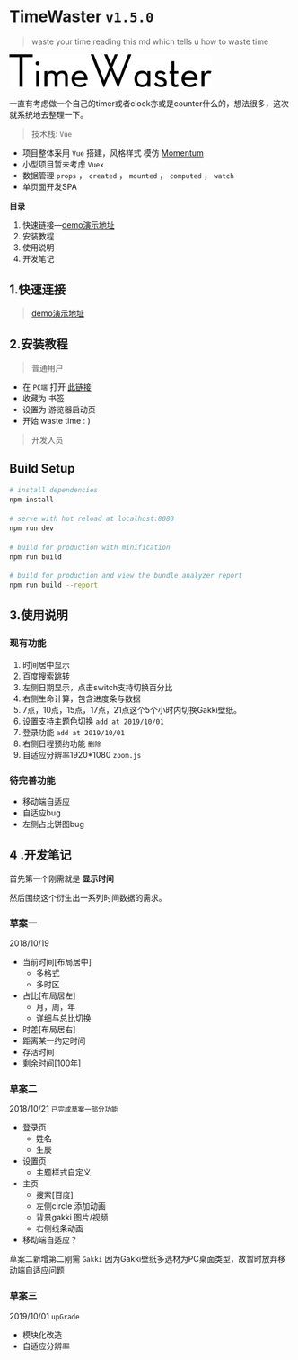 # TimeWaster `v1.5.0` 

> waste your time reading this md which tells u how to waste time

![pro-logo](./src/assets/logo.gif)

一直有考虑做一个自己的timer或者clock亦或是counter什么的，想法很多，这次就系统地去整理一下。

>技术栈: `Vue`  

- 项目整体采用 ` Vue ` 搭建，风格样式 模仿 [Momentum](https://momentumdash.com/)
- 小型项目暂未考虑 `Vuex ` 
- 数据管理 `props` ，  ` created ` ， ` mounted ` ， ` computed ` ， ` watch ` 
- 单页面开发SPA


 **目录** 
1. 快速链接—[demo演示地址](https://mulander-j.github.io/fillory/repoPage/twaster/index.html)
2. 安装教程
3. 使用说明
4. 开发笔记

## 1.快速连接
> [demo演示地址](https://mulander-j.github.io/fillory/repoPage/twaster/index.html)

## 2.安装教程
>  普通用户

- 在   `PC端`   打开  [此链接](https://mulander-j.github.io/fillory/repoPage/twaster/index.html)
- 收藏为 书签
- 设置为 游览器启动页
- 开始 waste time : )

> 开发人员

## Build Setup ##

``` bash
# install dependencies
npm install

# serve with hot reload at localhost:8080
npm run dev

# build for production with minification
npm run build

# build for production and view the bundle analyzer report
npm run build --report
```

## 3.使用说明
### 现有功能

1. 时间居中显示
2. 百度搜索跳转
3. 左侧日期显示，点击switch支持切换百分比
4. 右侧生命计算，包含进度条与数据
5. 7点，10点，15点，17点，21点这个5个小时内切换Gakki壁纸。
6. 设置支持主题色切换 `add at 2019/10/01`
7. 登录功能 `add at 2019/10/01`
8. 右侧日程预约功能 `删除`
9. 自适应分辨率1920*1080 `zoom.js`

### 待完善功能

- 移动端自适应
- 自适应bug
- 左侧占比饼图bug

## 4 .开发笔记

首先第一个刚需就是 **显示时间** 

然后围绕这个衍生出一系列时间数据的需求。

### 草案一

2018/10/19
- 当前时间[布局居中]
  - 多格式
  - 多时区
- 占比[布局居左]
  - 月，周，年
  - 详细与总比切换
-  时差[布局居右]
  - 距离某一约定时间
- 存活时间
- 剩余时间[100年]

### 草案二

2018/10/21  ``已完成草案一部分功能  `` 
- 登录页
  -  姓名
  -  生辰
- 设置页
  - 主题样式自定义
- 主页
  - 搜索[百度]
  - 左侧circle 添加动画
  - 背景gakki 图片/视频
  - 右侧线条动画
- 移动端自适应？

草案二新增第二刚需   `Gakki` 
因为Gakki壁纸多选材为PC桌面类型，故暂时放弃移动端自适应问题

### 草案三

2019/10/01  `upGrade`

- 模块化改造 
- 自适应分辨率
